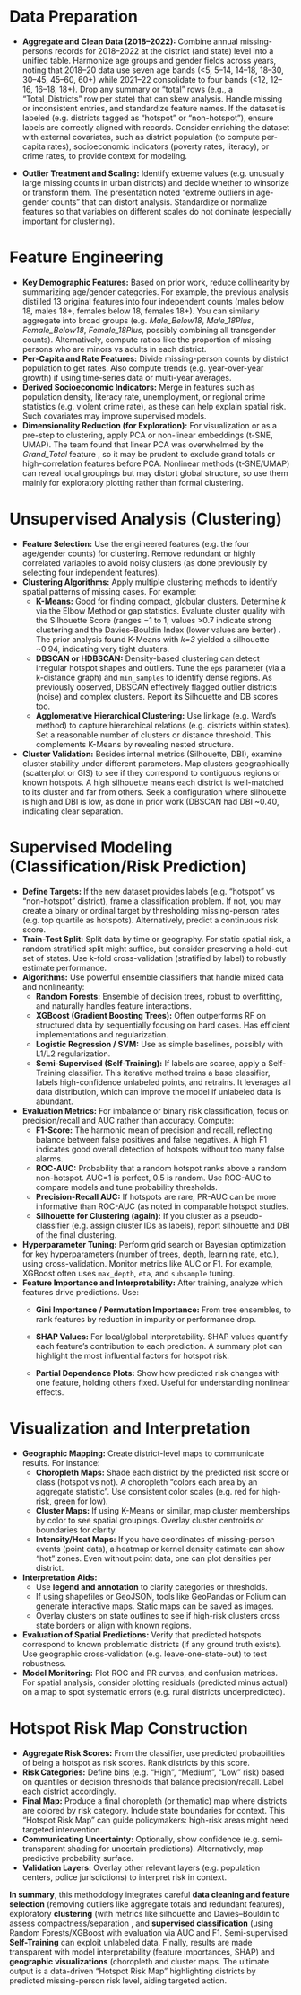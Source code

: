 
# Data Preparation  
- **Aggregate and Clean Data (2018–2022):** Combine annual missing-persons records for 2018–2022 at the district (and state) level into a unified table. Harmonize age groups and gender fields across years, noting that 2018–20 data use seven age bands (<5, 5–14, 14–18, 18–30, 30–45, 45–60, 60+) while 2021–22 consolidate to four bands (<12, 12–16, 16–18, 18+). Drop any summary or “total” rows (e.g., a “Total_Districts” row per state) that can skew analysis. Handle missing or inconsistent entries, and standardize feature names. If the dataset is labeled (e.g. districts tagged as “hotspot” or “non-hotspot”), ensure labels are correctly aligned with records. Consider enriching the dataset with external covariates, such as district population (to compute per-capita rates), socioeconomic indicators (poverty rates, literacy), or crime rates, to provide context for modeling.  

- **Outlier Treatment and Scaling:** Identify extreme values (e.g. unusually large missing counts in urban districts) and decide whether to winsorize or transform them. The presentation noted “extreme outliers in age-gender counts” that can distort analysis. Standardize or normalize features so that variables on different scales do not dominate (especially important for clustering).

# Feature Engineering  
- **Key Demographic Features:** Based on prior work, reduce collinearity by summarizing age/gender categories. For example, the previous analysis distilled 13 original features into four independent counts (males below 18, males 18+, females below 18, females 18+). You can similarly aggregate into broad groups (e.g. *Male_Below18*, *Male_18Plus*, *Female_Below18*, *Female_18Plus*, possibly combining all transgender counts). Alternatively, compute ratios like the proportion of missing persons who are minors vs adults in each district.  
- **Per-Capita and Rate Features:** Divide missing-person counts by district population to get rates. Also compute trends (e.g. year-over-year growth) if using time-series data or multi-year averages.  
- **Derived Socioeconomic Indicators:** Merge in features such as population density, literacy rate, unemployment, or regional crime statistics (e.g. violent crime rate), as these can help explain spatial risk. Such covariates may improve supervised models.  
- **Dimensionality Reduction (for Exploration):** For visualization or as a pre-step to clustering, apply PCA or non-linear embeddings (t-SNE, UMAP). The team found that linear PCA was overwhelmed by the *Grand_Total* feature , so it may be prudent to exclude grand totals or high-correlation features before PCA. Nonlinear methods (t-SNE/UMAP) can reveal local groupings but may distort global structure, so use them mainly for exploratory plotting rather than formal clustering.

# Unsupervised Analysis (Clustering)  
- **Feature Selection:** Use the engineered features (e.g. the four age/gender counts) for clustering. Remove redundant or highly correlated variables to avoid noisy clusters (as done previously by selecting four independent features).  
- **Clustering Algorithms:** Apply multiple clustering methods to identify spatial patterns of missing cases. For example:  
  - **K-Means:** Good for finding compact, globular clusters. Determine *k* via the Elbow Method or gap statistics. Evaluate cluster quality with the Silhouette Score (ranges −1 to 1; values >0.7 indicate strong clustering and the Davies–Bouldin Index (lower values are better) . The prior analysis found K-Means with *k=3* yielded a silhouette ~0.94, indicating very tight clusters.  
  - **DBSCAN or HDBSCAN:** Density-based clustering can detect irregular hotspot shapes and outliers. Tune the `eps` parameter (via a k-distance graph) and `min_samples` to identify dense regions. As previously observed, DBSCAN effectively flagged outlier districts (noise) and complex clusters. Report its Silhouette and DB scores too.  
  - **Agglomerative Hierarchical Clustering:** Use linkage (e.g. Ward’s method) to capture hierarchical relations (e.g. districts within states). Set a reasonable number of clusters or distance threshold. This complements K-Means by revealing nested structure.  
- **Cluster Validation:** Besides internal metrics (Silhouette, DBI), examine cluster stability under different parameters. Map clusters geographically (scatterplot or GIS) to see if they correspond to contiguous regions or known hotspots. A high silhouette means each district is well-matched to its cluster and far from others. Seek a configuration where silhouette is high and DBI is low, as done in prior work (DBSCAN had DBI ~0.40, indicating clear separation.  

# Supervised Modeling (Classification/Risk Prediction)  
- **Define Targets:** If the new dataset provides labels (e.g. “hotspot” vs “non-hotspot” district), frame a classification problem. If not, you may create a binary or ordinal target by thresholding missing-person rates (e.g. top quartile as hotspots). Alternatively, predict a continuous risk score.  
- **Train-Test Split:** Split data by time or geography. For static spatial risk, a random stratified split might suffice, but consider preserving a hold-out set of states. Use k-fold cross-validation (stratified by label) to robustly estimate performance.  
- **Algorithms:** Use powerful ensemble classifiers that handle mixed data and nonlinearity:  
  - **Random Forests:** Ensemble of decision trees, robust to overfitting, and naturally handles feature interactions.  
  - **XGBoost (Gradient Boosting Trees):** Often outperforms RF on structured data by sequentially focusing on hard cases. Has efficient implementations and regularization.  
  - **Logistic Regression / SVM:** Use as simple baselines, possibly with L1/L2 regularization.  
  - **Semi-Supervised (Self-Training):** If labels are scarce, apply a Self-Training classifier. This iterative method trains a base classifier, labels high-confidence unlabeled points, and retrains. It leverages all data distribution, which can improve the model if unlabeled data is abundant.
- **Evaluation Metrics:** For imbalance or binary risk classification, focus on precision/recall and AUC rather than accuracy. Compute:  
  - **F1-Score:** The harmonic mean of precision and recall, reflecting balance between false positives and false negatives. A high F1 indicates good overall detection of hotspots without too many false alarms.  
  - **ROC-AUC:** Probability that a random hotspot ranks above a random non-hotspot. AUC=1 is perfect, 0.5 is random. Use ROC-AUC to compare models and tune probability thresholds.  
  - **Precision-Recall AUC:** If hotspots are rare, PR-AUC can be more informative than ROC-AUC (as noted in comparable hotspot studies.
  - **Silhouette for Clustering (again):** If you cluster as a pseudo-classifier (e.g. assign cluster IDs as labels), report silhouette and DBI of the final clustering.  
- **Hyperparameter Tuning:** Perform grid search or Bayesian optimization for key hyperparameters (number of trees, depth, learning rate, etc.), using cross-validation. Monitor metrics like AUC or F1. For example, XGBoost often uses `max_depth`, `eta`, and `subsample` tuning.  
- **Feature Importance and Interpretability:** After training, analyze which features drive predictions. Use:  
  - **Gini Importance / Permutation Importance:** From tree ensembles, to rank features by reduction in impurity or performance drop.  
  - **SHAP Values:** For local/global interpretability. SHAP values quantify each feature’s contribution to each prediction. A summary plot can highlight the most influential factors for hotspot risk. 
  
  - **Partial Dependence Plots:** Show how predicted risk changes with one feature, holding others fixed. Useful for understanding nonlinear effects.

# Visualization and Interpretation  
- **Geographic Mapping:** Create district-level maps to communicate results. For instance:  
  - **Choropleth Maps:** Shade each district by the predicted risk score or class (hotspot vs not). A choropleth “colors each area by an aggregate statistic”. Use consistent color scales (e.g. red for high-risk, green for low).  
  - **Cluster Maps:** If using K-Means or similar, map cluster memberships by color to see spatial groupings. Overlay cluster centroids or boundaries for clarity.  
  - **Intensity/Heat Maps:** If you have coordinates of missing-person events (point data), a heatmap or kernel density estimate can show “hot” zones. Even without point data, one can plot densities per district.  
- **Interpretation Aids:**  
  - Use **legend and annotation** to clarify categories or thresholds.  
  - If using shapefiles or GeoJSON, tools like GeoPandas or Folium can generate interactive maps. Static maps can be saved as images.  
  - Overlay clusters on state outlines to see if high-risk clusters cross state borders or align with known regions.  
- **Evaluation of Spatial Predictions:** Verify that predicted hotspots correspond to known problematic districts (if any ground truth exists). Use geographic cross-validation (e.g. leave-one-state-out) to test robustness.  
- **Model Monitoring:** Plot ROC and PR curves, and confusion matrices. For spatial analysis, consider plotting residuals (predicted minus actual) on a map to spot systematic errors (e.g. rural districts underpredicted).  

# Hotspot Risk Map Construction  
- **Aggregate Risk Scores:** From the classifier, use predicted probabilities of being a hotspot as risk scores. Rank districts by this score.  
- **Risk Categories:** Define bins (e.g. “High”, “Medium”, “Low” risk) based on quantiles or decision thresholds that balance precision/recall. Label each district accordingly.  
- **Final Map:** Produce a final choropleth (or thematic) map where districts are colored by risk category. Include state boundaries for context. This “Hotspot Risk Map” can guide policymakers: high-risk areas might need targeted intervention.  
- **Communicating Uncertainty:** Optionally, show confidence (e.g. semi-transparent shading for uncertain predictions). Alternatively, map predictive probability surface.  
- **Validation Layers:** Overlay other relevant layers (e.g. population centers, police jurisdictions) to interpret risk in context.  

**In summary**, this methodology integrates careful **data cleaning and feature selection** (removing outliers like aggregate totals and redundant features), exploratory **clustering** (with metrics like silhouette and Davies–Bouldin to assess compactness/separation , and **supervised classification** (using Random Forests/XGBoost with evaluation via AUC and F1. Semi-supervised **Self-Training** can exploit unlabeled data. Finally, results are made transparent with model interpretability (feature importances, SHAP) and **geographic visualizations** (choropleth and cluster maps. The ultimate output is a data-driven “Hotspot Risk Map” highlighting districts by predicted missing-person risk level, aiding targeted action. 

